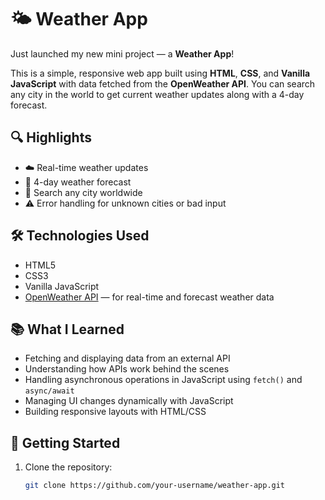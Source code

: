 # 🌤️ Weather App

Just launched my new mini project — a **Weather App**!

This is a simple, responsive web app built using **HTML**, **CSS**, and **Vanilla JavaScript** with data fetched from the **OpenWeather API**. You can search any city in the world to get current weather updates along with a 4-day forecast.

## 🔍 Highlights

- ☁️ Real-time weather updates  
- 📅 4-day weather forecast  
- 🔎 Search any city worldwide  
- ⚠️ Error handling for unknown cities or bad input  

## 🛠️ Technologies Used

- HTML5  
- CSS3  
- Vanilla JavaScript  
- [OpenWeather API](https://openweathermap.org/api) — for real-time and forecast weather data  

## 📚 What I Learned

- Fetching and displaying data from an external API  
- Understanding how APIs work behind the scenes  
- Handling asynchronous operations in JavaScript using `fetch()` and `async/await`  
- Managing UI changes dynamically with JavaScript  
- Building responsive layouts with HTML/CSS  

## 🚀 Getting Started

1. Clone the repository:

   ```bash
   git clone https://github.com/your-username/weather-app.git
